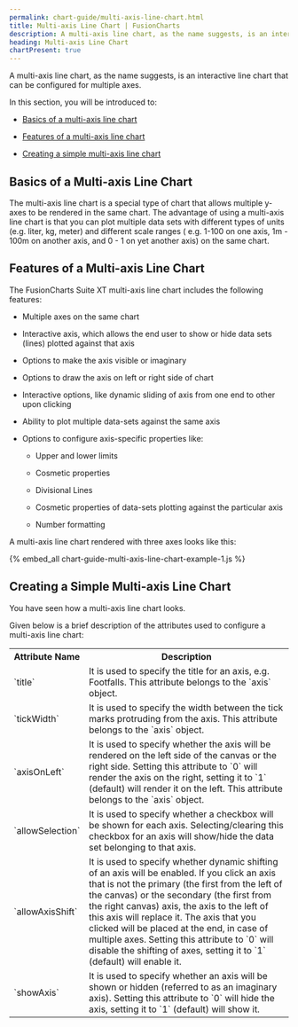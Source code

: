 ```yaml
---
permalink: chart-guide/multi-axis-line-chart.html
title: Multi-axis Line Chart | FusionCharts
description: A multi-axis line chart, as the name suggests, is an interactive line chart that can be configured for multiple axes.
heading: Multi-axis Line Chart
chartPresent: true
---
```


A multi-axis line chart, as the name suggests, is an interactive line chart that can be configured for multiple axes.

In this section, you will be introduced to:

* <a href="{{ site.baseurl }}chart-guide/multi-axis-line-chart.html#basics-of-a-multi-axis-line-chart">Basics of a multi-axis line chart</a>

* <a href="{{ site.baseurl }}chart-guide/multi-axis-line-chart.html#features-of-a-multi-axis-line-chart">Features of a multi-axis line chart</a>

* <a href="{{ site.baseurl }}chart-guide/multi-axis-line-chart.html#creating-a-simple-multi-axis-line-chart">Creating a simple multi-axis line chart</a>

## Basics of a Multi-axis Line Chart

The multi-axis line chart is a special type of chart that allows multiple y-axes to be rendered in the same chart. The advantage of using a multi-axis line chart is that you can plot multiple data sets with different types of units (e.g. liter, kg, meter) and different scale ranges ( e.g. 1-100 on one axis,  1m - 100m on another axis, and  0 - 1 on yet another axis) on the same chart.

## Features of a Multi-axis Line Chart

The FusionCharts Suite XT multi-axis line chart includes the following features:

* Multiple axes on the same chart

* Interactive axis, which allows the end user to show or hide data sets (lines) plotted against that axis

* Options to make the axis visible or imaginary

* Options to draw the axis on left or right side of chart

* Interactive options, like dynamic sliding of axis from one end to other upon clicking

* Ability to plot multiple data-sets against the same axis

* Options to configure axis-specific properties like:

    * Upper and lower limits

    * Cosmetic properties

    * Divisional Lines

    * Cosmetic properties of data-sets plotting against the particular axis

    * Number formatting

A multi-axis line chart rendered with three axes looks like this:

{% embed_all chart-guide-multi-axis-line-chart-example-1.js %}

## Creating a Simple Multi-axis Line Chart

You have seen how a multi-axis line chart looks.

Given below is a brief description of the attributes used to configure a multi-axis line chart:

<table>
  <tr>
    <th>Attribute Name</th>
    <th>Description</th>
  </tr>
  <tr>
    <td>`title`</td>
    <td>It is used to specify the title for an axis, e.g. Footfalls. This attribute belongs to the `axis` object. </td>
  </tr>
  <tr>
    <td>`tickWidth`</td>
    <td>It is used to specify the width between the tick marks protruding from the axis. This attribute belongs to the `axis` object. </td>
  </tr>
  <tr>
    <td>`axisOnLeft`</td>
    <td>It is used to specify whether the axis will be rendered on the left side of the canvas or the right side. Setting this attribute to `0` will render the axis on the right, setting it to `1` (default) will render it on the left. This attribute belongs to the `axis` object.</td>
  </tr>
  <tr>
    <td>`allowSelection`</td>
    <td>It is used to specify whether a checkbox will be shown for each axis. Selecting/clearing this checkbox for an axis will show/hide the data set belonging to that axis.</td>
  </tr>
  <tr>
    <td>`allowAxisShift`</td>
    <td>It is used to specify whether dynamic shifting of an axis will be enabled. If you click an axis that is not the primary (the first from the left of the canvas) or the secondary (the first from the right canvas) axis, the axis to the left of this axis will replace it. The axis that you clicked will be placed at the end, in case of multiple axes. Setting this attribute to `0` will disable the shifting of axes, setting it to `1` (default) will enable it.</td>
  </tr>
  <tr>
    <td>`showAxis`</td>
    <td>It is used to specify whether an axis will be shown or hidden (referred to as an imaginary axis). Setting this attribute to `0` will hide the axis, setting it to `1` (default) will show it.</td>
  </tr>
</table>